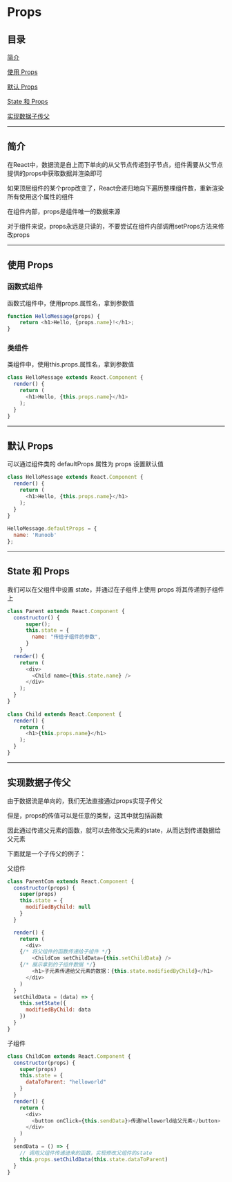 # Props

## 目录

[简介](#jump1)

[使用 Props](#jump2)

[默认 Props](#jump3)

[State 和 Props](#jump4)

[实现数据子传父](#jump5)

---	

<span id="jump1"></span>

## 简介

在React中，数据流是自上而下单向的从父节点传递到子节点，组件需要从父节点提供的props中获取数据并渲染即可

如果顶层组件的某个prop改变了，React会递归地向下遍历整棵组件数，重新渲染所有使用这个属性的组件

在组件内部，props是组件唯一的数据来源

对于组件来说，props永远是只读的，不要尝试在组件内部调用setProps方法来修改props

---

<span id="jump2"></span>

## 使用 Props

### 函数式组件

函数式组件中，使用props.属性名，拿到参数值

```javascript
function HelloMessage(props) {
    return <h1>Hello, {props.name}!</h1>;
}
```

### 类组件

类组件中，使用this.props.属性名，拿到参数值

```javascript
class HelloMessage extends React.Component {
  render() {
    return (
      <h1>Hello, {this.props.name}</h1>
    );
  }
}
```

---

<span id="jump3"></span>

## 默认 Props

可以通过组件类的 defaultProps 属性为 props 设置默认值

```javascript
class HelloMessage extends React.Component {
  render() {
    return (
      <h1>Hello, {this.props.name}</h1>
    );
  }
}
 
HelloMessage.defaultProps = {
  name: 'Runoob'
};
```

---

<span id="jump4"></span>

## State 和 Props

我们可以在父组件中设置 state，并通过在子组件上使用 props 将其传递到子组件上

```javascript
class Parent extends React.Component {
  constructor() {
      super();
      this.state = {
        name: "传给子组件的参数",
      }
    }
  render() {
    return (
      <div>
        <Child name={this.state.name} />
      </div>
    );
  }
}
 
class Child extends React.Component {
  render() {
    return (
      <h1>{this.props.name}</h1>
    );
  }
}
```

---

<span id="jump5"></span>

## 实现数据子传父

由于数据流是单向的，我们无法直接通过props实现子传父

但是，props的传值可以是任意的类型，这其中就包括函数

因此通过传递父元素的函数，就可以去修改父元素的state，从而达到传递数据给父元素

下面就是一个子传父的例子：

父组件

```javascript
class ParentCom extends React.Component {
  constructor(props) {
    super(props)
    this.state = {
      modifiedByChild: null
    }
  }

  render() {
    return (
      <div>
	{/* 将父组件的函数传递给子组件 */}
        <ChildCom setChildData={this.setChildData} />
	{/* 展示拿到的子组件数据 */}
        <h1>子元素传递给父元素的数据：{this.state.modifiedByChild}</h1>
      </div>
    )
  }
  setChildData = (data) => {
    this.setState({
      modifiedByChild: data
    })
  }
}
```

子组件

```javascript
class ChildCom extends React.Component {
  constructor(props) {
    super(props)
    this.state = {
      dataToParent: "helloworld"
    }
  }
  render() {
    return (
      <div>
        <button onClick={this.sendData}>传递helloworld给父元素</button>
      </div>
    )
  }
  sendData = () => {
    // 调用父组件传递进来的函数，实现修改父组件的state
    this.props.setChildData(this.state.dataToParent)
  }
}
```
